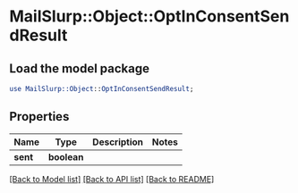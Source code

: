 # MailSlurp::Object::OptInConsentSendResult

## Load the model package
```perl
use MailSlurp::Object::OptInConsentSendResult;
```

## Properties
Name | Type | Description | Notes
------------ | ------------- | ------------- | -------------
**sent** | **boolean** |  | 

[[Back to Model list]](../README#documentation-for-models) [[Back to API list]](../README#documentation-for-api-endpoints) [[Back to README]](../README)


